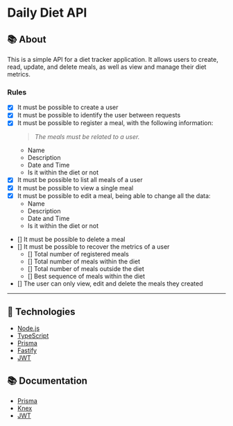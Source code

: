 # Daily Diet API

## 📚 About

This is a simple API for a diet tracker application. It allows users to create, read, update, and delete meals, as well as view and manage their diet metrics.

### Rules

- [x] It must be possible to create a user
- [x] It must be possible to identify the user between requests
- [x] It must be possible to register a meal, with the following information:
  > *The meals must be related to a user.*
  - Name
  - Description
  - Date and Time
  - Is it within the diet or not
- [x] It must be possible to list all meals of a user
- [x] It must be possible to view a single meal
- [x] It must be possible to edit a meal, being able to change all the data:
  - Name
  - Description
  - Date and Time
  - Is it within the diet or not
- [] It must be possible to delete a meal
- [] It must be possible to recover the metrics of a user
  - [] Total number of registered meals
  - [] Total number of meals within the diet
  - [] Total number of meals outside the diet
  - [] Best sequence of meals within the diet
- [] The user can only view, edit and delete the meals they created

---

## 🚀 Technologies

- [Node.js](https://nodejs.org/en/)
- [TypeScript](https://www.typescriptlang.org/)
- [Prisma](https://www.prisma.io/)
- [Fastify](https://www.fastify.io/)
- [JWT](https://jwt.io/)

## 📚 Documentation

- [Prisma](https://www.prisma.io/docs)
- [Knex](https://knexjs.org/)
- [JWT](https://jwt.io/docs)
